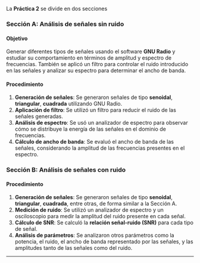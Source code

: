 La **Práctica 2** se divide en dos secciones
### Sección A: Análisis de señales sin ruido

#### Objetivo

Generar diferentes tipos de señales usando el software **GNU Radio** y estudiar su comportamiento en términos de amplitud y espectro de frecuencias. También se aplicó un filtro para controlar el ruido introducido en las señales y analizar su espectro para determinar el ancho de banda.

#### Procedimiento

1. **Generación de señales**: Se generaron señales de tipo **senoidal**, **triangular**, **cuadrada** utilizando GNU Radio.
2. **Aplicación de filtro**: Se utilizó un filtro para reducir el ruido de las señales generadas.
3. **Análisis de espectro**: Se usó un analizador de espectro para observar cómo se distribuye la energía de las señales en el dominio de frecuencias.
4. **Cálculo de ancho de banda**: Se evaluó el ancho de banda de las señales, considerando la amplitud de las frecuencias presentes en el espectro.

### Sección B: Análisis de señales con ruido
#### Procedimiento

1. **Generación de señales**: Se generaron señales de tipo **senoidal**, **triangular**, **cuadrada**, entre otras, de forma similar a la Sección A.
2. **Medición de ruido**: Se utilizó un analizador de espectro y un osciloscopio para medir la amplitud del ruido presente en cada señal.
3. **Cálculo de SNR**: Se calculó la **relación señal-ruido (SNR)** para cada tipo de señal.
4. **Análisis de parámetros**: Se analizaron otros parámetros como la potencia, el ruido, el ancho de banda representado por las señales, y las amplitudes tanto de las señales como del ruido.

---
